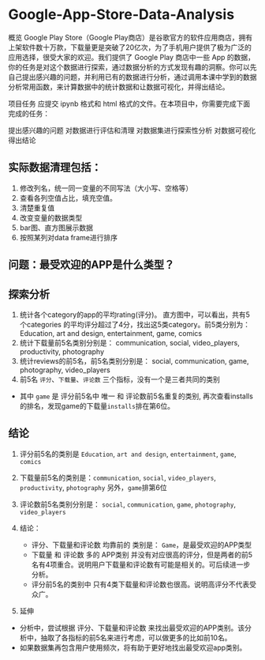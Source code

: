 # Google-App-Store-Data-Analysis
概览
Google Play Store（Google Play商店）是谷歌官方的软件应用商店，拥有上架软件数十万款，下载量更是突破了20亿次，为了手机用户提供了极为广泛的应用选择，很受大家的欢迎。我们提供了 Google Play 商店中一些 App 的数据，你的任务是对这个数据进行探索，通过数据分析的方式发现有趣的洞察。你可以先自己提出感兴趣的问题，并利用已有的数据进行分析，通过调用本课中学到的数据分析常用函数，来计算数据中的统计数据和让数据可视化，并得出结论。

项目任务
应提交 ipynb 格式和 html 格式的文件。在本项目中，你需要完成下面完成的任务：

提出感兴趣的问题
对数据进行评估和清理
对数据集进行探索性分析
对数据可视化
得出结论

## 实际数据清理包括：
1. 修改列名，统一同一变量的不同写法（大小写、空格等）
2. 查看各列空值占比，填充空值。
3. 清楚重复值
4. 改变变量的数据类型
5. bar图、直方图展示数据
6. 按照某列对data frame进行排序

## 问题：最受欢迎的APP是什么类型？

## 探索分析
1. 统计各个category的app的平均rating(评分)。
  直方图中，可以看出，共有5个categories 的平均评分超过了4分，找出这5类category。前5类分别为： Education, art and design, entertainment, game, comics
2. 统计下载量前5名类别分别是： communication, social, video_players, productivity, photography
3. 统计reviews的前5名，前5名类别分别是： social, communication, game, photography, video_players
4. 前5名 `评分`、`下载量`、`评论数` 三个指标，没有一个是三者共同的类别
- 其中 `game` 是 评分前5名中 唯一 和 评论数前5名重复的类别, 再次查看installs的排名，发现game的下载量`installs`排在第6位。

## 结论
1. 评分前5名的类别是 `Education`, `art and design`, `entertainment`, `game`, `comics`
2. 下载量前5名的类别是：`communication`, `social`, `video_players`, `productivity`, `photography`
   另外，`game`排第6位
3. 评论数前5名类别分别是： `social`, `communication`, `game`, `photography`, `video_players`
4. 结论：
    - 评分、下载量和评论数 均靠前的 类别是： `Game`，是最受欢迎的APP类型
    - 下载量 和 评论数 多的 APP类别 并没有对应很高的评分，但是两者的前5名有4项重合。说明用户下载量和评论数有可能是相关的。可后续进一步分析。
    - 评分前5名的类别中 只有4类下载量和评论数也很高。说明高评分不代表受众广。
    
5. 延伸
- 分析中，尝试根据 评分、下载量和评论数 来找出最受欢迎的APP类别。该分析中，抽取了各指标的前5名来进行考虑，可以做更多的比如前10名。
- 如果数据集再包含用户使用频次，将有助于更好地找出最受欢迎app类别。
